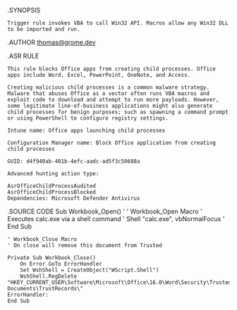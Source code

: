 .SYNOPSIS

	Trigger rule invokes VBA to call Win32 API. Macros allow any Win32 DLL to be imported and run. 
	
.AUTHOR
	thomas@grome.dev
	

.ASR RULE

	This rule blocks Office apps from creating child processes. Office apps include Word, Excel, PowerPoint, OneNote, and Access.

	Creating malicious child processes is a common malware strategy. Malware that abuses Office as a vector often runs VBA macros and exploit code to download and attempt to run more payloads. However, some legitimate line-of-business applications might also generate child processes for benign purposes; such as spawning a command prompt or using PowerShell to configure registry settings.

	Intune name: Office apps launching child processes

	Configuration Manager name: Block Office application from creating child processes

	GUID: d4f940ab-401b-4efc-aadc-ad5f3c50688a

	Advanced hunting action type:

	AsrOfficeChildProcessAudited
	AsrOfficeChildProcessBlocked
	Dependencies: Microsoft Defender Antivirus


	
.SOURCE CODE
	Sub Workbook_Open()
	'
	' Workbook_Open Macro
	' Executes calc.exe via a shell command
	'
		Shell "calc.exe", vbNormalFocus
	'
	End Sub

	' Workbook_Close Macro
	' On close will remove this document from Trusted

	Private Sub Workbook_Close()
		On Error GoTo ErrorHandler
		Set WshShell = CreateObject("WScript.Shell")
		WshShell.RegDelete "HKEY_CURRENT_USER\Software\Microsoft\Office\16.0\Word\Security\Trusted Documents\TrustRecords\"
	ErrorHandler:
	End Sub
